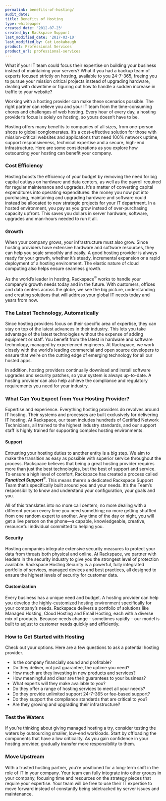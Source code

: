 ```yaml
---
permalink: benefits-of-hosting/
audit_date:
title: Benefits of Hosting
type: whitepaper
created_date: '2012-07-23'
created_by: Rackspace Support
last_modified_date: '2017-03-10'
last_modified_by: Cat Lookabaugh
product: Professional Services
product_url: professional-services
---
```


What if your IT team could focus their expertise on building your
business instead of maintaining your servers? What if you had a backup
team of experts focused strictly on hosting, available to you 24-7-365,
freeing you to pursue your mission critical projects instead of
upgrading hardware, dealing with downtime or figuring out how to handle
a sudden increase in traffic to your website?

Working with a hosting provider can make these scenarios possible. The
right partner can relieve you and your IT team from the time-consuming
chores and challenges of web hosting. Every hour of every day, a hosting
provider’s focus is solely on hosting, so yours doesn’t have to be.

Hosting offers many benefits to companies of all sizes, from one-person
shops to global conglomerates. It’s a cost-effective solution for those
with mission-critical websites and applications that need 100% network
uptime, support responsiveness, technical expertise and a secure,
high-end infrastructure. Here are some considerations as you explore how
outsourcing your hosting can benefit your company.

### Cost Efficiency

Hosting boosts the efficiency of your budget by removing the need for
big capital outlays on hardware and data centers, as well as the payroll
required for regular maintenance and upgrades. It’s a matter of
converting capital expenditures into operating expenditures: the money
you now put into purchasing, maintaining and upgrading hardware and
software could instead be allocated to new strategic projects for your
IT department. In a hosted environment, you pay as you grow instead of
over-purchasing capacity upfront. This saves you dollars in server
hardware, software, upgrades and man-hours needed to run it all.

### Growth

When your company grows, your infrastructure must also grow. Since
hosting providers have extensive hardware and software resources, they
can help you scale smoothly and easily. A good hosting provider is
always ready for your growth, whether it’s steady, incremental expansion
or a rapid deployment of a hosting environment. The elastic nature of
cloud computing also helps ensure seamless growth.

As the world’s leader in hosting, Rackspace<sup>&reg;</sup> works to handle
your company’s growth needs today and in the future. With customers, offices
and data centers across the globe, we see the big picture, understanding
and creating solutions that will address your global IT needs today and
years from now.

### The Latest Technology, Automatically

Since hosting providers focus on their specific area of expertise, they
can stay on top of the latest advances in their industry. This lets you
take advantage of the latest technologies without the expense of adding
equipment or staff. You benefit from the latest in hardware and software
technology, managed by experienced engineers. At Rackspace, we work
closely with the world’s leading commercial and open source developers
to ensure that we’re on the cutting edge of emerging technology for all
our hosted apps.

In addition, hosting providers continually download and install software
upgrades and security patches, so your system is always up-to-date. A
hosting provider can also help achieve the compliance and regulatory
requirements you need for your industry.

### What Can You Expect from Your Hosting Provider?

Expertise and experience. Everything hosting providers do revolves
around IT hosting. Their systems and processes are built exclusively for
delivering IT hosting. At Rackspace, our team includes hundreds of
Certified Network Technicians, all trained to the highest industry
standards, and our support staff is highly trained for supporting
complex hosting environments.

#### Support

Entrusting your hosting duties to another entity is a big step. We aim
to make the transition as easy as possible with superior service
throughout the process. Rackspace believes that being a great hosting
provider requires more than just the best technologies, but the best of
support and service. To ensure a high level of comfort, Rackspace has
created a process called ***Fanatical Support<sup>&reg;</sup>***. This means
there’s a dedicated Rackspace Support Team that’s specifically built around
you and your needs. It’s the Team’s responsibility to know and understand
your configuration, your goals and you.

All of this translates into no more call centers; no more dealing with a
different person every time you need something; no more getting shuffled
from one random expert to another. Any time of the day or night, you
will get a live person on the phone—a capable, knowledgeable, creative,
resourceful individual committed to helping you.

#### Security

Hosting companies integrate extensive security measures to protect your
data from threats both physical and online. At Rackspace, we partner
with leaders in the security industry to give you the strongest level of
protection available. Rackspace Hosting Security is a powerful, fully
integrated portfolio of services, managed devices and best practices,
all designed to ensure the highest levels of security for customer data.

#### Customization

Every business has a unique need and budget. A hosting provider can help
you develop the highly-customized hosting environment specifically for
your company’s needs. Rackspace delivers a portfolio of solutions like
Managed Hosting, Cloud Hosting and Email Hosting, each with a diverse
mix of products. Because needs change – sometimes rapidly – our model is
built to adjust to customer needs quickly and efficiently.

### How to Get Started with Hosting

Check out your options. Here are a few questions to ask a potential
hosting provider.

-   Is the company financially sound and profitable?
-   Do they deliver, not just guarantee, the uptime you need?
-   How much are they investing in new products and services?
-   How meaningful and clear are their guarantees to your business?
-   What experts will they make available to you?
-   Do they offer a range of hosting services to meet all your needs?
-   Do they provide unlimited support 24-7-365 or fee-based support?
-   Do they support the compliance standards that are critical to you?
-   Are they growing and upgrading their infrastructure?

### Test the Waters

If you’re thinking about giving managed hosting a try, consider testing
the waters by outsourcing smaller, low-end workloads. Start by
offloading the components that have a low criticality. As you gain
confidence in your hosting provider, gradually transfer more
responsibility to them.

### Move Upstream

With a trusted hosting partner, you’re positioned for a long-term shift
in the role of IT in your company. Your team can fully integrate into
other groups in your company, focusing time and resources on the
strategy pieces that require your expertise. Your team will be free to
use their IT expertise to move forward instead of constantly being
sidetracked by server issues and maintenance.
